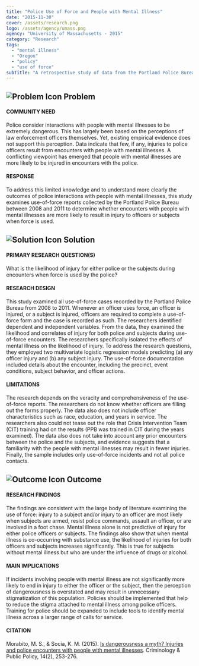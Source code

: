```yaml
---
title: "Police Use of Force and People with Mental Illness"
date: "2015-11-30"
cover: /assets/research.png
logo: /assets/agency/umass.png
agency: "University of Massachusetts - 2015"
category: "Research"
tags:
  - "mental illness"
  - "Oregon"
  - "policy"
  - "use of force"
subTitle: "A retrospective study of data from the Portland Police Bureau dispels the idea that use of force encounters with people with Mental Illness are significantly more dangerous to the parties involved in the incident."
---
```


## ![Problem Icon](https://github.com/google/material-design-icons/raw/master/alert/1x_web/ic_error_outline_black_48dp.png "Problem") Problem

#### COMMUNITY NEED

Police consider interactions with people with mental illnesses to be extremely dangerous. This has largely been based on the perceptions of law enforcement officers themselves. Yet, existing empirical evidence does not support this perception. Data indicate that few, if any, injuries to police officers result from encounters with people with mental illnesses. A conflicting viewpoint has emerged that people with mental illnesses are more likely to be injured in encounters with the police.

#### RESPONSE

To address this limited knowledge and to understand more clearly the outcomes of police interactions with people with mental illnesses, this study examines use-of-force reports collected by the Portland Police Bureau between 2008 and 2011 to determine whether encounters with people with mental illnesses are more likely to result in injury to officers or subjects when force is used.

## ![Solution Icon](https://github.com/google/material-design-icons/raw/master/action/1x_web/ic_lightbulb_outline_black_48dp.png "Solution") Solution

#### PRIMARY RESEARCH QUESTION(S)

What is the likelihood of injury for either police or the subjects during encounters when force is used by the police?

#### RESEARCH DESIGN

This study examined all use-of-force cases recorded by the Portland Police Bureau from 2008 to 2011. Whenever an officer uses force, an officer is injured, or a subject is injured, officers are required to complete a use-of-force form and the case is recorded as such. The researchers identified dependent and independent variables. From the data, they examined the likelihood and correlates of injury for both police and subjects during use-of-force encounters. The researchers specifically isolated the effects of mental illness on the likelihood of injury. To address the research questions, they employed two multivariate logistic regression models predicting (a) any officer injury and (b) any subject injury. The use-of-force documentation included details about the encounter, including the precinct, event conditions, subject behavior, and officer actions.

#### LIMITATIONS

The research depends on the veracity and comprehensiveness of the use-of-force reports. The researchers do not know whether officers are filling out the forms properly. The data also does not include officer characteristics such as race, education, and years in service. The researchers also could not tease out the role that Crisis Intervention Team (CIT) training had on the results (PPB was trained in CIT during the years examined). The data also does not take into account any prior encounters between the police and the subjects, and evidence suggests that a familiarity with the people with mental illnesses may result in fewer injuries. Finally, the sample includes only use-of-force incidents and not all police contacts.

## ![Outcome Icon](https://github.com/google/material-design-icons/raw/master/action/1x_web/ic_view_list_black_48dp.png "Outcome") Outcome

#### RESEARCH FINDINGS

The findings are consistent with the large body of literature examining the use of force: injury to a subject and/or injury to an officer are most likely when subjects are armed, resist police commands, assault an officer, or are involved in a foot chase. Mental illness alone is not predictive of injury for either police officers or subjects. The findings also show that when mental illness is co-occurring with substance use, the likelihood of injuries for both officers and subjects increases significantly. This is true for subjects without mental illness but who are under the influence of drugs or alcohol.

#### MAIN IMPLICATIONS

If incidents involving people with mental illness are not significantly more likely to end in injury to either the officer or the subject, then the perception of dangerousness is overstated and may result in unnecessary stigmatization of this population. Policies should be implemented that help to reduce the stigma attached to mental illness among police officers. Training for police should be expanded to include tools to identify mental illness across a larger range of calls for service.

#### CITATION

Morabito, M. S., & Socia, K. M. (2015). [Is dangerousness a myth? Injuries and police encounters with people with mental illnesses](http://criminology.fsu.edu/wp-content/uploads/capp_v14_i2_Rev2.pdf#page=75). Criminology & Public Policy, 14(2), 253-276.
